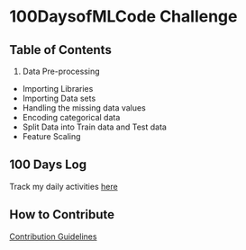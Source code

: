 # 100DaysofMLCode Challenge

## Table of Contents

1. Data Pre-processing
  * Importing Libraries
  * Importing Data sets
  * Handling the missing data values
  * Encoding categorical data
  * Split Data into Train data and Test data
  * Feature Scaling

## 100 Days Log

Track my daily activities [here](100Days_Log.md)

## How to Contribute

[Contribution Guidelines](CONTRIBUTING.md)

